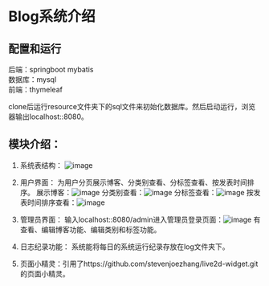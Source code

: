 # Blog系统介绍
## 配置和运行
后端：springboot  mybatis  
数据库：mysql  
前端：thymeleaf

clone后运行resource文件夹下的sql文件来初始化数据库。然后启动运行，浏览器输出localhost::8080。

## 模块介绍：
1. 系统表结构：
   ![image](https://github.com/fakenewsqxxwqx/myBlog/assets/132748283/78e17bf2-338a-44bf-8ec3-62de1766fd33)
2. 用户界面：
   为用户分页展示博客、分类别查看、分标签查看、按发表时间排序。
   展示博客：![image](https://github.com/fakenewsqxxwqx/myBlog/assets/132748283/b771ebdd-e67f-4e01-a814-fead21ea5a33)
   分类别查看：![image](https://github.com/fakenewsqxxwqx/myBlog/assets/132748283/808994b9-0548-4cda-8966-679bd618a528)
   分标签查看：![image](https://github.com/fakenewsqxxwqx/myBlog/assets/132748283/5d438afe-4f71-46cc-963f-8c05f314a632)
   按发表时间排序查看：![image](https://github.com/fakenewsqxxwqx/myBlog/assets/132748283/ea9cda02-de8d-4bd1-8991-b62209af9142)
3. 管理员界面：
   输入localhost::8080/admin进入管理员登录页面：![image](https://github.com/fakenewsqxxwqx/myBlog/assets/132748283/9cd34a67-40f6-46d4-8d37-582efab67cf5)
   有查看、编辑博客功能、编辑类别和标签功能。

4. 日志纪录功能：
   系统能将每日的系统运行纪录存放在log文件夹下。

5. 页面小精灵：引用了https://github.com/stevenjoezhang/live2d-widget.git的页面小精灵。


    





   

